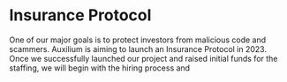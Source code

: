 # Insurance Protocol

One of our major goals is to protect investors from malicious code and scammers. Auxilium is aiming to launch an Insurance Protocol in 2023. Once we successfully launched our project and raised initial funds for the staffing, we will begin with the hiring process and&#x20;
